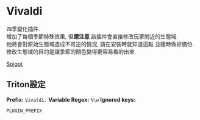 # Vivaldi

四季變化插件.<br>
增加了每個季節特殊效果, 但**請注意** 該插件會直接修改玩家附近的生態域.<br>
他將會對原始生態域造成不可逆的情況, 請在安裝時就知道這點 並隨時做好備份.<br>
修改生態域的目的是讓季節的顏色變得更容易看的出來.

[Spigot](https://www.spigotmc.org/resources/vivaldi-%E2%80%94-the-four-seasons-plugin.85292/)

## Triton設定

**Prefix:** `Vivaldi.`
**Variable Regex:** `%\w`
**Ignored keys:**

```
PLUGIN_PREFIX
```
